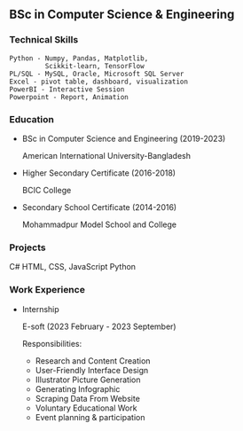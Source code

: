 ## BSc in Computer Science & Engineering

### Technical Skills
```
Python - Numpy, Pandas, Matplotlib,
         Scikkit-learn, TensorFlow
PL/SQL - MySQL, Oracle, Microsoft SQL Server
Excel - pivot table, dashboard, visualization
PowerBI - Interactive Session
Powerpoint - Report, Animation
```

### Education
- BSc in Computer Science and Engineering (2019-2023)
  
  American International University-Bangladesh

- Higher Secondary Certificate (2016-2018)

  BCIC College

- Secondary School Certificate (2014-2016)

  Mohammadpur Model School and College

  
### Projects
C#
HTML, CSS, JavaScript
Python


### Work Experience
- Internship
  
  E-soft (2023 February - 2023 September)

  Responsibilities:
  - Research and Content Creation
  - User-Friendly Interface Design
  - Illustrator Picture Generation
  - Generating Infographic
  - Scraping Data From Website
  - Voluntary Educational Work
  - Event planning & participation
  
